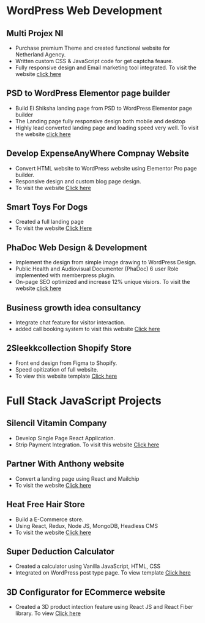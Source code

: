 # WordPress Web Development
## Multi Projex NI
* Purchase premium Theme and created functional website for Netherland Agency.
* Written custom CSS & JavaScript code for get captcha feaure.
* Fully responsive design and Email marketing tool integrated. To visit the website [click here](https://multiprojex.nl/)

## PSD to WordPress Elementor page builder
* Build Ei Shiksha landing page from PSD to WordPress Elementor page builder
* The Landing page fully responsive design both mobile and desktop
* Highly lead converted landing page and loading speed very well. To visit the website [click here](https://www.ei-shiksha.com/)

## Develop ExpenseAnyWhere Compnay Website
* Convert HTML website to WordPress website using Elementor Pro page builder.
* Responsive design and custom blog page design.
* To visit the website [Click here](https://expenseanywhere.com)

## Smart Toys For Dogs
* Created a full landing page 
* To visit the website [Click Here](https://smarttoysfordogs.com/)

## PhaDoc Web Design & Development
* Implement the design from simple image drawing to WordPress Design.
* Public Health and Audiovisual Documenter (PhaDoc) 6 user Role implemented with memberpress plugin.
* On-page SEO optimized and increase 12% unique visiors. To visit the website [click here](https://phadoc.com/)

## Business growth idea consultancy
* Integrate chat feature for visitor interaction.
* added call booking system to visit this website [Click here](https://growthidea.co.uk/)

## 2Sleekkcollection Shopify Store
* Front end design from Figma to Shopify.
* Speed opitization of full website.
* To view this website template [Click here](https://fiverr-res.cloudinary.com/image/upload/t_collaboration_hd,q_auto,f_auto/v1/secured-attachments/message/delivery_attachments/470bfddfa70ebdba4068645e2b21b827-1606155441726/Accessories-%E2%80%93-2Sleekk-Collection.png?__cld_token__=exp=1681076007~hmac=1a3f3b62c15a77651ef5914798629d6938f778c5d474bc4acb955f12f2a29351)

# Full Stack JavaScript Projects


## Silencil Vitamin Company
* Develop Single Page React Application.
* Strip Payment Integration. To visit this website [Click here](https://www.partnerwithanthony.com/pwa-limited-traffic-bonus)

## Partner With Anthony website
* Convert a landing page using React and Mailchip
* To visit the website [Click here](https://www.partnerwithanthony.com/pwa-limited-traffic-bonus)

## Heat Free Hair Store
* Build a E-Commerce store.
* Using React, Redux, Node JS, MongoDB, Headless CMS
* To visit the website [Click here](https://heatfreehair.com/)

## Super Deduction Calculator
* Created a calculator using Vanilla JavaScript, HTML, CSS
* Integrated on WordPress post type page. To view template [Click here](https://fiverr-res.cloudinary.com/image/upload/t_collaboration_hd,q_auto,f_auto/v1/secured-attachments/message/delivery_attachments/7f5ccf4141c32395fc305a9cb69d2dd1-1634131765834/cal.png?__cld_token__=exp=1681074814~hmac=3c3eea077fcceced2af9ef297b387bf1cee443344818a6ddd4ff1e5033c515c8)

## 3D Configurator for ECommerce website
* Created a 3D product intection feature using React JS and React Fiber library. To view [Click here](https://fiverr-res.cloudinary.com/image/upload/t_collaboration_hd,q_auto,f_auto/v1/secured-attachments/message/delivery_attachments/96f265684386de171923357db258cc7b-1654786777902/3D%20configurator%20for%20e-commerce%20shop.png?__cld_token__=exp=1681070072~hmac=0d566cb905218acee19e2c6b5ceb2c96aca098a8d9f80c0b8b6c2e4f9ef8bc8a)
